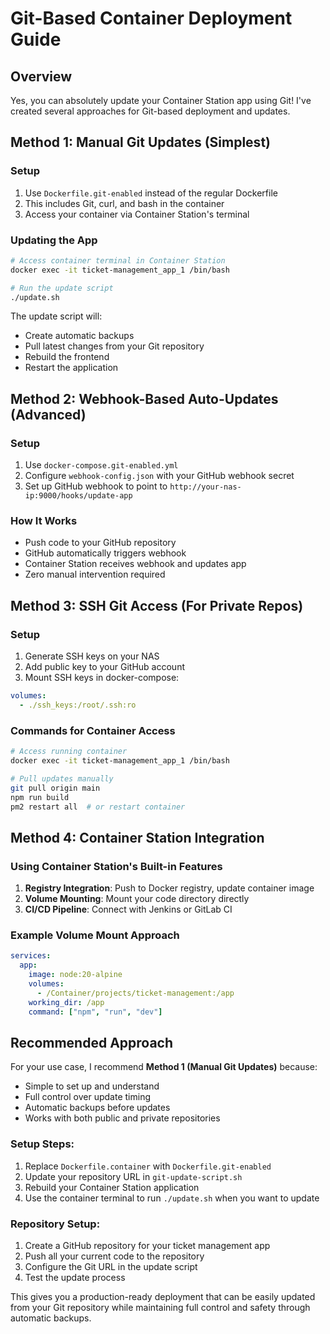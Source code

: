 # Git-Based Container Deployment Guide

## Overview
Yes, you can absolutely update your Container Station app using Git! I've created several approaches for Git-based deployment and updates.

## Method 1: Manual Git Updates (Simplest)

### Setup
1. Use `Dockerfile.git-enabled` instead of the regular Dockerfile
2. This includes Git, curl, and bash in the container
3. Access your container via Container Station's terminal

### Updating the App
```bash
# Access container terminal in Container Station
docker exec -it ticket-management_app_1 /bin/bash

# Run the update script
./update.sh
```

The update script will:
- Create automatic backups
- Pull latest changes from your Git repository
- Rebuild the frontend
- Restart the application

## Method 2: Webhook-Based Auto-Updates (Advanced)

### Setup
1. Use `docker-compose.git-enabled.yml`
2. Configure `webhook-config.json` with your GitHub webhook secret
3. Set up GitHub webhook to point to `http://your-nas-ip:9000/hooks/update-app`

### How It Works
- Push code to your GitHub repository
- GitHub automatically triggers webhook
- Container Station receives webhook and updates app
- Zero manual intervention required

## Method 3: SSH Git Access (For Private Repos)

### Setup
1. Generate SSH keys on your NAS
2. Add public key to your GitHub account
3. Mount SSH keys in docker-compose:
```yaml
volumes:
  - ./ssh_keys:/root/.ssh:ro
```

### Commands for Container Access
```bash
# Access running container
docker exec -it ticket-management_app_1 /bin/bash

# Pull updates manually
git pull origin main
npm run build
pm2 restart all  # or restart container
```

## Method 4: Container Station Integration

### Using Container Station's Built-in Features
1. **Registry Integration**: Push to Docker registry, update container image
2. **Volume Mounting**: Mount your code directory directly
3. **CI/CD Pipeline**: Connect with Jenkins or GitLab CI

### Example Volume Mount Approach
```yaml
services:
  app:
    image: node:20-alpine
    volumes:
      - /Container/projects/ticket-management:/app
    working_dir: /app
    command: ["npm", "run", "dev"]
```

## Recommended Approach

For your use case, I recommend **Method 1 (Manual Git Updates)** because:
- Simple to set up and understand
- Full control over update timing
- Automatic backups before updates
- Works with both public and private repositories

### Setup Steps:
1. Replace `Dockerfile.container` with `Dockerfile.git-enabled`
2. Update your repository URL in `git-update-script.sh`
3. Rebuild your Container Station application
4. Use the container terminal to run `./update.sh` when you want to update

### Repository Setup:
1. Create a GitHub repository for your ticket management app
2. Push all your current code to the repository
3. Configure the Git URL in the update script
4. Test the update process

This gives you a production-ready deployment that can be easily updated from your Git repository while maintaining full control and safety through automatic backups.